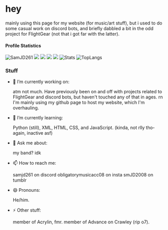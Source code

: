 # hey

mainly using this page for my website (for music/art stuff), but i used to do some casual work on discord bots, and briefly dabbled a bit in the odd project for FlightGear (not that i got far with the latter).

#### Profile Statistics

![SamJD261](http://github-profile-summary-cards.vercel.app/api/cards/profile-details?username=SamJD261&theme=github)
![](http://github-profile-summary-cards.vercel.app/api/cards/stats?username=SamJD261&theme=github) ![](http://github-profile-summary-cards.vercel.app/api/cards/productive-time?username=SamJD261&theme=github&utcOffset=8)
![](http://github-profile-summary-cards.vercel.app/api/cards/repos-per-language?username=samamatthews&theme=github) ![](http://github-profile-summary-cards.vercel.app/api/cards/most-commit-language?username=samamatthews&theme=github)
![Stats](https://github-readme-stats.vercel.app/api?username=SamJD261&show_icons=true&count_private=true&theme=github)
![TopLangs](https://github-readme-stats.vercel.app/api/top-langs?username=SamJD261&layout=compact&show_icons=true&theme=github)

### Stuff

- 🔭 I’m currently working on:
  
  atm not much. Have previously been on and off with projects related to FlightGear and discord bots, but haven't touched any of that in ages. rn I'm mainly using my github page to host my website, which I'm overhauling.
 
- 🌱 I’m currently learning:
  
  Python (still), XML, HTML, CSS, and JavaScript. (kinda, not rlly tho- again, inactive asf)
  
- 💬 Ask me about:
  
  my band? idk

- 📫 How to reach me:
  
  samjd261 on discord
  obligatorymusicacc08 on insta
  smJD2008 on tumblr

- 😄 Pronouns:
  
  He/him.

- ⚡ Other stuff:

  member of Acrylin, fmr. member of Advance on Crawley (rip o7).
